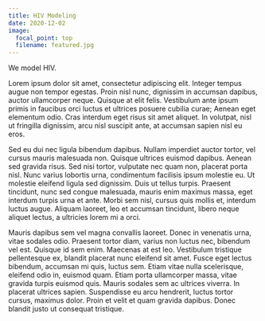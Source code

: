 ```yaml
---
title: HIV Modeling
date: 2020-12-02
image:
  focal_point: top
  filename: featured.jpg
---
```

We model HIV.

<!--more-->

Lorem ipsum dolor sit amet, consectetur adipiscing elit. Integer tempus augue non tempor egestas. Proin nisl nunc, dignissim in accumsan dapibus, auctor ullamcorper neque. Quisque at elit felis. Vestibulum ante ipsum primis in faucibus orci luctus et ultrices posuere cubilia curae; Aenean eget elementum odio. Cras interdum eget risus sit amet aliquet. In volutpat, nisl ut fringilla dignissim, arcu nisl suscipit ante, at accumsan sapien nisl eu eros.

Sed eu dui nec ligula bibendum dapibus. Nullam imperdiet auctor tortor, vel cursus mauris malesuada non. Quisque ultrices euismod dapibus. Aenean sed gravida risus. Sed nisi tortor, vulputate nec quam non, placerat porta nisl. Nunc varius lobortis urna, condimentum facilisis ipsum molestie eu. Ut molestie eleifend ligula sed dignissim. Duis ut tellus turpis. Praesent tincidunt, nunc sed congue malesuada, mauris enim maximus massa, eget interdum turpis urna et ante. Morbi sem nisl, cursus quis mollis et, interdum luctus augue. Aliquam laoreet, leo et accumsan tincidunt, libero neque aliquet lectus, a ultricies lorem mi a orci.

Mauris dapibus sem vel magna convallis laoreet. Donec in venenatis urna, vitae sodales odio. Praesent tortor diam, varius non luctus nec, bibendum vel est. Quisque id sem enim. Maecenas at est leo. Vestibulum tristique pellentesque ex, blandit placerat nunc eleifend sit amet. Fusce eget lectus bibendum, accumsan mi quis, luctus sem. Etiam vitae nulla scelerisque, eleifend odio in, euismod quam. Etiam porta ullamcorper massa, vitae gravida turpis euismod quis. Mauris sodales sem ac ultrices viverra. In placerat ultrices sapien. Suspendisse eu arcu hendrerit, luctus tortor cursus, maximus dolor. Proin et velit et quam gravida dapibus. Donec blandit justo ut consequat tristique.